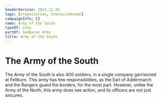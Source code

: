 ```yaml
---
headerVersion: 2023.11.25
tags: [organization, status/unknown]
campaignInfo: []
name: Army of the South
typeOf: army
partOf: Sembaran Army
title: Army of the South
---
```


# The Army of the South

The Army of the South is also 400 soldiers, in a single company garrisoned at Fellburn. This army has few responsibilities, as the Earl of Addermarch and the Rangers guard the borders, for the most part. However, unlike the Army of the North, this army does see action, and its officers are not just sincures. 
